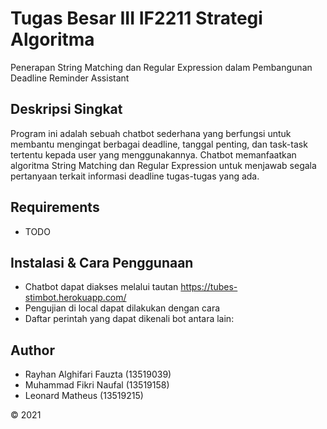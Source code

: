 # Tugas Besar III IF2211 Strategi Algoritma
Penerapan String Matching dan Regular Expression dalam Pembangunan Deadline Reminder Assistant

## Deskripsi Singkat
Program ini adalah sebuah chatbot sederhana yang berfungsi untuk membantu mengingat berbagai deadline, tanggal penting, dan task-task tertentu kepada user yang menggunakannya. Chatbot memanfaatkan algoritma String Matching dan Regular Expression untuk menjawab segala pertanyaan terkait informasi deadline tugas-tugas yang ada.

## Requirements
* TODO

## Instalasi & Cara Penggunaan
* Chatbot dapat diakses melalui tautan https://tubes-stimbot.herokuapp.com/
* Pengujian di local dapat dilakukan dengan cara <TODO>
* Daftar perintah yang dapat dikenali bot antara lain: <TODO>

## Author
* Rayhan Alghifari Fauzta (13519039)
* Muhammad Fikri Naufal (13519158)
* Leonard Matheus (13519215)

&copy; 2021
